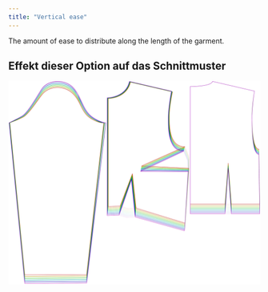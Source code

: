 ```yaml
---
title: "Vertical ease"
---
```


The amount of ease to distribute along the length of the garment.

## Effekt dieser Option auf das Schnittmuster

![This image shows the effect of this option by superimposing several variants that have a different value for this option](breanna_verticalease_sample.svg "Effect of this option on the pattern")
